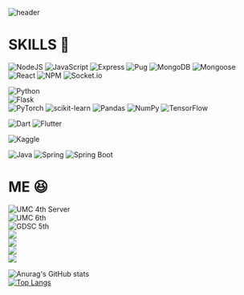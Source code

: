 ![header](https://capsule-render.vercel.app/api?type=waving&color=auto&height=300&section=header&text=dong99u&desc=UMC%204th%20Server&animation=twinkling&fontAlign=70&descAlign=77&descAlignY=65)

# SKILLS  :scroll:  
  
![NodeJS](https://img.shields.io/badge/node.js-6DA55F?style=for-the-badge&logo=node.js&logoColor=white) 
![JavaScript](https://img.shields.io/badge/javascript-F7DF1E?style=for-the-badge&logo=javascript&logoColor=white) 
![Express](https://img.shields.io/badge/express-000000?style=for-the-badge&logo=express&logoColor=white) 
![Pug](https://img.shields.io/badge/pug-A86454?style=for-the-badge&logo=pug&logoColor=white) 
![MongoDB](https://img.shields.io/badge/mongodb-47A248?style=for-the-badge&logo=mongodb&logoColor=white) 
![Mongoose](https://img.shields.io/badge/mongoose-880000?style=for-the-badge&logo=mongoose&logoColor=white) 
![React](https://img.shields.io/badge/react-61DAFB?style=for-the-badge&logo=react&logoColor=white) 
![NPM](https://img.shields.io/badge/NPM-%23CB3837.svg?style=for-the-badge&logo=npm&logoColor=white) 
![Socket.io](https://img.shields.io/badge/Socket.io-black?style=for-the-badge&logo=socket.io&badgeColor=010101)

![Python](https://img.shields.io/badge/python-3776AB?style=for-the-badge&logo=python&logoColor=white)  
![Flask](https://img.shields.io/badge/flask-000000?style=for-the-badge&logo=flask&logoColor=white)  
![PyTorch](https://img.shields.io/badge/PyTorch-%23EE4C2C.svg?style=for-the-badge&logo=PyTorch&logoColor=white) 
![scikit-learn](https://img.shields.io/badge/scikit--learn-%23F7931E.svg?style=for-the-badge&logo=scikit-learn&logoColor=white) 
![Pandas](https://img.shields.io/badge/pandas-%23150458.svg?style=for-the-badge&logo=pandas&logoColor=white) 
![NumPy](https://img.shields.io/badge/numpy-%23013243.svg?style=for-the-badge&logo=numpy&logoColor=white) 
![TensorFlow](https://img.shields.io/badge/TensorFlow-%23FF6F00.svg?style=for-the-badge&logo=TensorFlow&logoColor=white)

![Dart](https://img.shields.io/badge/dart-0175C2?style=for-the-badge&logo=dart&logoColor=white) 
![Flutter](https://img.shields.io/badge/flutter-02569B?style=for-the-badge&logo=flutter&logoColor=white) 

![Kaggle](https://img.shields.io/badge/Kaggle-035a7d?style=for-the-badge&logo=kaggle&logoColor=white)

![Java](https://img.shields.io/badge/Java-007396?style=for-the-badge&logo=java&logoColor=white)
![Spring](https://img.shields.io/badge/Spring-6DB33F?style=for-the-badge&logo=spring&logoColor=white)
![Spring Boot](https://img.shields.io/badge/Spring%20Boot-6DB33F?style=for-the-badge&logo=springboot&logoColor=white)

# ME :laughing:

![UMC 4th Server](https://img.shields.io/badge/UMC%204th%20Server%20-02B3E4?style=flat-square&logo=udacity&logoColor=white)  
![UMC 6th](https://img.shields.io/badge/UMC%206th-02B3E4?style=flat-square&logo=udacity&logoColor=white)  
![GDSC 5th](https://img.shields.io/badge/GDSC%205th-4285F4?style=flat-square&logo=google&logoColor=white)  
<a href="https://www.instagram.com/d99u_p/" target="_blank"><img src="https://img.shields.io/badge/d99u__p-E4405F?style=flat-square&logo=instagram&logoColor=white"></a>  
<img src="https://img.shields.io/badge/qkrehdrb0813@gmail.com-EA4335?style=flat-square&logo=gmail&logoColor=white">  
<a href="https://velog.io/@eastking7979" target="_blank"><img src="https://img.shields.io/badge/Velog-20C997?style=flat-square&logo=velog&logoColor=white"></a>  
<a href="https://github.com/FindAlphaa" target="_blank"><img src="https://img.shields.io/badge/find%20alpha-EF2D5E?style=flat-square&logo=aframe&logoColor=white"></a>

![Anurag's GitHub stats](https://github-readme-stats.vercel.app/api?username=dong99u&show_icons=true&theme=dark)  
[![Top Langs](https://github-readme-stats.vercel.app/api/top-langs/?username=dong99u&theme=dark&layout=donut)](https://github.com/dong99u/github-readme-stats)

